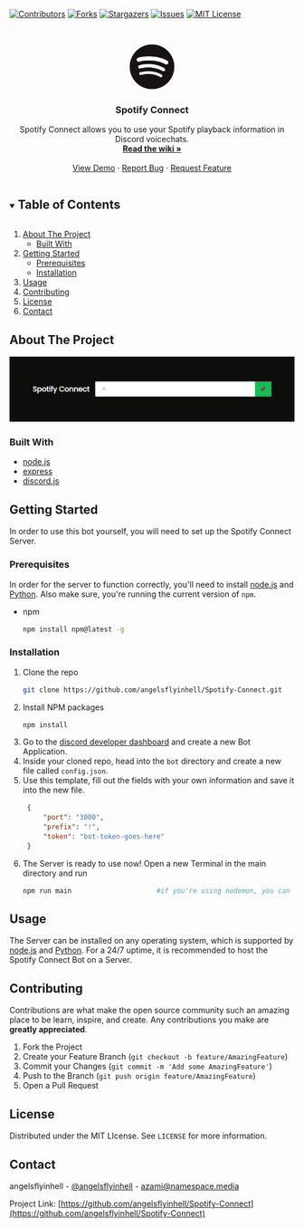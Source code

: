 <!--
*** Thanks for checking out the Best-README-Template. If you have a suggestion
*** that would make this better, please fork the repo and create a pull request
*** or simply open an issue with the tag "enhancement".
*** Thanks again! Now go create something AMAZING! :D
***
***
***
*** To avoid retyping too much info. Do a search and replace for the following:
*** angelsflyinhell, Spotify-Connect, angelsflyinhell, azami@namespace.media, Spotify Connect, Spotify Connect allows you to use your Spotify playback information in Discord voicechats.
-->



<!-- PROJECT SHIELDS -->
<!--
*** I'm using markdown "reference style" links for readability.
*** Reference links are enclosed in brackets [ ] instead of parentheses ( ).
*** See the bottom of this document for the declaration of the reference variables
*** for contributors-url, forks-url, etc. This is an optional, concise syntax you may use.
*** https://www.markdownguide.org/basic-syntax/#reference-style-links
-->
[![Contributors][contributors-shield]][contributors-url]
[![Forks][forks-shield]][forks-url]
[![Stargazers][stars-shield]][stars-url]
[![Issues][issues-shield]][issues-url]
[![MIT License][license-shield]][license-url]



<!-- PROJECT LOGO -->
<br />
<p align="center">
  <a href="https://github.com/angelsflyinhell/Spotify-Connect">
    <img src="images/logo.png" alt="Logo" width="80" height="80">
  </a>

  <h3 align="center">Spotify Connect</h3>

  <p align="center">
    Spotify Connect allows you to use your Spotify playback information in Discord voicechats.
    <br />
    <a href="https://github.com/angelsflyinhell/Spotify-Connect/wiki"><strong>Read the wiki »</strong></a>
    <br />
    <br />
    <a href="http://connect.4c3711.xyz">View Demo</a>
    ·
    <a href="https://github.com/angelsflyinhell/Spotify-Connect/issues">Report Bug</a>
    ·
    <a href="https://github.com/angelsflyinhell/Spotify-Connect/issues">Request Feature</a>
  </p>
</p>



<!-- TABLE OF CONTENTS -->
<details open="open">
  <summary><h2 style="display: inline-block">Table of Contents</h2></summary>
  <ol>
    <li>
      <a href="#about-the-project">About The Project</a>
      <ul>
        <li><a href="#built-with">Built With</a></li>
      </ul>
    </li>
    <li>
      <a href="#getting-started">Getting Started</a>
      <ul>
        <li><a href="#prerequisites">Prerequisites</a></li>
        <li><a href="#installation">Installation</a></li>
      </ul>
    </li>
    <li><a href="#usage">Usage</a></li>
    <li><a href="#contributing">Contributing</a></li>
    <li><a href="#license">License</a></li>
    <li><a href="#contact">Contact</a></li>
  </ol>
</details>



<!-- ABOUT THE PROJECT -->
## About The Project

[![Product Name Screen Shot][product-screenshot]](http://connect.4c3711.xyz)
### Built With

* [node.js](https://nodejs.org/en/)
* [express](https://www.npmjs.com/package/express)
* [discord.js](https://www.npmjs.com/package/discord.js)



<!-- GETTING STARTED -->
## Getting Started

In order to use this bot yourself, you will need to set up the Spotify Connect Server.

### Prerequisites

In order for the server to function correctly, you'll need to install [node.js](https://nodejs.org/en/) and [Python](https://www.python.org/downloads/). Also make sure, you're running the current version of `npm`.
* npm
  ```sh
  npm install npm@latest -g
  ```

### Installation

1. Clone the repo
   ```sh
   git clone https://github.com/angelsflyinhell/Spotify-Connect.git
   ```
2. Install NPM packages
   ```sh
   npm install
   ```
3. Go to the [discord developer dashboard](https://discord.com/developers/applications) and create a new Bot Application.
4. Inside your cloned repo, head into the `bot` directory and create a new file called `config.json`.
5. Use this template, fill out the fields with your own information and save it into the new file.
   ```json
    {
        "port": "3000",
        "prefix": "!",
        "token": "bot-token-goes-here"
    }
   ```
6. The Server is ready to use now! Open a new Terminal in the main directory and run
   ```sh
   npm run main                     #if you're using nodemon, you can also run 'npm run dev'
   ```


<!-- USAGE EXAMPLES -->
## Usage

The Server can be installed on any operating system, which is supported by [node.js](https://nodejs.org/en/) and [Python](https://www.python.org/downloads/). For a 24/7 uptime, it is recommended to host the Spotify Connect Bot on a Server.



<!-- CONTRIBUTING -->
## Contributing

Contributions are what make the open source community such an amazing place to be learn, inspire, and create. Any contributions you make are **greatly appreciated**.

1. Fork the Project
2. Create your Feature Branch (`git checkout -b feature/AmazingFeature`)
3. Commit your Changes (`git commit -m 'Add some AmazingFeature'`)
4. Push to the Branch (`git push origin feature/AmazingFeature`)
5. Open a Pull Request



<!-- LICENSE -->
## License

Distributed under the MIT LIcense. See `LICENSE` for more information.



<!-- CONTACT -->
## Contact

angelsflyinhell - [@angelsflyinhell](https://twitter.com/angelsflyinhell) - azami@namespace.media

Project Link: [https://github.com/angelsflyinhell/Spotify-Connect](https://github.com/angelsflyinhell/Spotify-Connect)

<!-- MARKDOWN LINKS & IMAGES -->
<!-- https://www.markdownguide.org/basic-syntax/#reference-style-links -->
[contributors-shield]: https://img.shields.io/github/contributors/angelsflyinhell/Spotify-Connect.svg?style=for-the-badge
[contributors-url]: https://github.com/angelsflyinhell/Spotify-Connect/graphs/contributors
[forks-shield]: https://img.shields.io/github/forks/angelsflyinhell/Spotify-Connect.svg?style=for-the-badge
[forks-url]: https://github.com/angelsflyinhell/Spotify-Connect/network/members
[stars-shield]: https://img.shields.io/github/stars/angelsflyinhell/Spotify-Connect.svg?style=for-the-badge
[stars-url]: https://github.com/angelsflyinhell/Spotify-Connect/stargazers
[issues-shield]: https://img.shields.io/github/issues/angelsflyinhell/Spotify-Connect.svg?style=for-the-badge
[issues-url]: https://github.com/angelsflyinhell/Spotify-Connect/issues
[license-shield]: https://img.shields.io/github/license/angelsflyinhell/Spotify-Connect.svg?style=for-the-badge
[license-url]: https://github.com/angelsflyinhell/Spotify-Connect/blob/master/LICENSE.txt
[product-screenshot]: /images/banner.png
